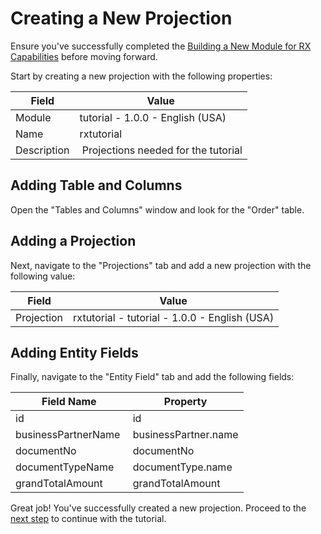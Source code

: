 # Creating a New Projection

Ensure you've successfully completed the [Building a New Module for RX Capabilities](/docs/developer-guide/etendo-rx/tutorials/create-new-module.md) before moving forward.

Start by creating a new projection with the following properties:

| Field       | Value                                |
| ----------- | ------------------------------------ |
| Module      | tutorial - 1.0.0 - English (USA)     |
| Name        | rxtutorial                           |
| Description |  Projections needed for the tutorial |

## Adding Table and Columns

Open the "Tables and Columns" window and look for the "Order" table.

## Adding a Projection

Next, navigate to the "Projections" tab and add a new projection with the following value:

| Field      | Value                                         |
| ---------- | --------------------------------------------- |
| Projection | rxtutorial - tutorial - 1.0.0 - English (USA) |

## Adding Entity Fields

Finally, navigate to the "Entity Field" tab and add the following fields:

|  Field Name         |  Property             |
| ------------------- | --------------------- |
| id                  |  id                   |
| businessPartnerName |  businessPartner.name |
| documentNo          |  documentNo           |
| documentTypeName    |  documentType.name    |
| grandTotalAmount    |  grandTotalAmount     |

Great job! You've successfully created a new projection. Proceed to the [next step]() to continue with the tutorial.
